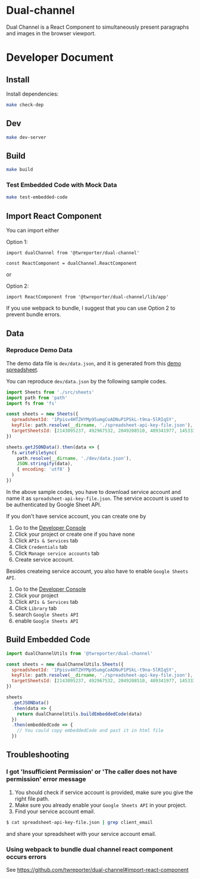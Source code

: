 # Dual-channel

Dual Channel is a React Component to simultaneously present paragraphs and images in the browser viewport.

# Developer Document

## Install

Install dependencies:

```bash
make check-dep
```

## Dev

```bash
make dev-server
```

## Build

```bash
make build
```

### Test Embedded Code with Mock Data

```bash
make test-embedded-code
```

## Import React Component

You can import either

Option 1:

```
import dualChannel from '@twreporter/dual-channel'

const ReactComponent = dualChannel.ReactComponent
```

or

Option 2:

```
import ReactComponent from '@twreporter/dual-channel/lib/app'
```

If you use webpack to bundle,
I suggest that you can use Option 2 to prevent bundle errors.

## Data

### Reproduce Demo Data

The demo data file is `dev/data.json`,
and it is generated from this [demo spreadsheet](https://docs.google.com/spreadsheets/d/1Ppisv4HTZHYMp95umgCoADNuP1PSkL-t9na-5lRIqSY).

You can reproduce `dev/data.json` by the following sample codes.

```javascript
import Sheets from './src/sheets'
import path from 'path'
import fs from 'fs'

const sheets = new Sheets({
  spreadsheetId: '1Ppisv4HTZHYMp95umgCoADNuP1PSkL-t9na-5lRIqSY',
  keyFile: path.resolve(__dirname, './spreadsheet-api-key-file.json'),
  targetSheetsId: [2143095237, 492967532, 2049208510, 489341977, 1453335111],
})

sheets.getJSONData().then(data => {
  fs.writeFileSync(
    path.resolve(__dirname, './dev/data.json'),
    JSON.stringify(data),
    { encoding: 'utf8' }
  )
})
```

In the above sample codes,
you have to download service account and name it as `spreadsheet-api-key-file.json`.
The service account is used to be authenticated by Google Sheet API.

If you don't have service account, you can create one by

1. Go to the [Developer Console](https://console.cloud.google.com/apis/credentials)
2. Click your project or create one if you have none
3. Click `APIs & Services` tab
4. Click `Credentials` tab
5. Click `Manage service accounts` tab
6. Create service account.

Besides createing service account, you also have to enable `Google Sheets API`.

1. Go to the [Developer Console](https://console.cloud.google.com/apis/credentials)
2. Click your project
3. Click `APIs & Services` tab
4. Click `Library` tab
5. search `Google Sheets API`
6. enable `Google Sheets API`

## Build Embedded Code

```javascript
import dualChannelUtils from '@twreporter/dual-channel'

const sheets = new dualChannelUtils.Sheets({
  spreadsheetId: '1Ppisv4HTZHYMp95umgCoADNuP1PSkL-t9na-5lRIqSY',
  keyFile: path.resolve(__dirname, './spreadsheet-api-key-file.json'),
  targetSheetsId: [2143095237, 492967532, 2049208510, 489341977, 1453335111],
})

sheets
  .getJSONData()
  .then(data => {
    return dualChannelUtils.buildEmbeddedCode(data)
  })
  .then(embeddedCode => {
    // You could copy embeddedCode and past it in html file
  })
```

## Troubleshooting

### I got 'Insufficient Permission' or 'The caller does not have permission' error message

1. You should check if service account is provided, make sure you give the right file path.
2. Make sure you already enable your `Google Sheets API` in your project.
3. Find your service account email.

```bash
$ cat spreadsheet-api-key-file.json | grep client_email
```

and share your spreadsheet with your service account email.

### Using webpack to bundle dual channel react component occurs errors

See https://github.com/twreporter/dual-channel#import-react-component
